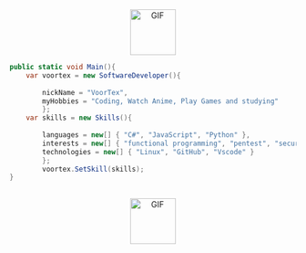 <div align="center">
<img hight="80" width="80" alt="GIF" align="center" src="https://github.com/evitar/evitar/blob/main/assets/cute.gif">
 
</div>


```csharp
public static void Main(){
    var voortex = new SoftwareDeveloper(){
    
        nickName = "VoorTex",
        myHobbies = "Coding, Watch Anime, Play Games and studying"
        };
    var skills = new Skills(){
        
        languages = new[] { "C#", "JavaScript", "Python" },
        interests = new[] { "functional programming", "pentest", "security" },
        technologies = new[] { "Linux", "GitHub", "Vscode" }
        };
        voortex.SetSkill(skills);
}
    
```

<div align="center">
<img hight="80" width="80" alt="GIF" align="center" src="https://github.com/evitar/evitar/blob/main/assets/gifgit.gif">
 
</div>



